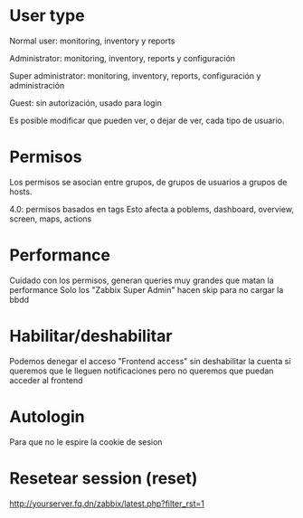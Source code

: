 # User type
Normal user: monitoring, inventory y reports

Administrator: monitoring, inventory, reports y configuración

Super administrator: monitoring, inventory, reports, configuración y administración

Guest: sin autorización, usado para login


Es posible modificar que pueden ver, o dejar de ver, cada tipo de usuario.




# Permisos
Los permisos se asocian entre grupos, de grupos de usuarios a grupos de hosts.

4.0: permisos basados en tags
Esto afecta a poblems, dashboard, overview, screen, maps, actions


# Performance
Cuidado con los permisos, generan queries muy grandes que matan la performance
Solo los "Zabbix Super Admin" hacen skip para no cargar la bbdd


# Habilitar/deshabilitar
Podemos denegar el acceso "Frontend access" sin deshabilitar la cuenta si queremos que le lleguen notificaciones pero no queremos que puedan acceder al frontend


# Autologin
Para que no le espire la cookie de sesion


# Resetear session (reset)
http://yourserver.fq.dn/zabbix/latest.php?filter_rst=1
